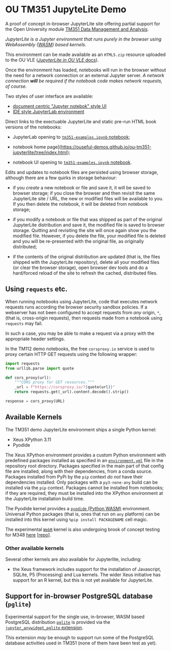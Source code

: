# OU TM351 JupyteLite Demo

A proof of concept in-browser JupyterLite site offering partial support for the Open University module [TM351 Data Management and Analysis](http://www.open.ac.uk/courses/modules/tm351).

*JupyterLite is a Jupyter environment that runs purely in the browser using WebAssembly ([WASM]( https://en.wikipedia.org/wiki/WebAssembly)) based kernels.*

This environment can be made available as an `HTML5.zip` resource uploaded to the OU VLE ([*JupyterLite in OU VLE* docs](https://opencomputinglab.github.io/jupyterlite_in_moodle_vle/)).

Once the environment has loaded, notebooks will run in the browser without the need for a network connection or an external Jupyter server. *A network connection __will__ be required if the notebook code makes network requests, of course.*

Two styles of user interface are available:

- [document centric "Jupyter notebok" style UI](https://ouseful-demos.github.io/jupyterlite-tm112-demo)
- [IDE style JupyterLab environment](https://ouseful-demos.github.io/jupyterlite-tm112-demo/lab)

Direct links to the exectuable JupyterLite and static pre-run HTML book versions of the notebooks:

-  JupyterLab opening to [`tm351-examples.ipynb` notebook](https://ouseful-demos.github.io/ou-tm351-jupyterlite/lab/index.html?path=tm351_examples.ipynb);

- notebook home page](https://ouseful-demos.github.io/ou-tm351-jupyterlite/tree/index.html);

- notebook UI opening to  [`tm351-examples.ipynb` notebook](https://ouseful-demos.github.io/ou-tm351-jupyterlite/tree/index.html?path=tm351_examples.ipynb).

Edits and updates to notebook files are persisted using browser storage, although there are a few quirks in storage behaviour:

- if you *create* a new notebook or file and save it, it will be saved to browser storage; if you close the browser and then revisit the same JupyterLite site / URL, the new or modified files will be available to you. If you then delete the notebook, it will be deleted from notebook storage;

- if you modify a notebook or file that was shipped as part of the original JupyterLite distribution and save it, the modified file is saved to browser storage. Quitting and revisiting the site will once again show you the modified file. However, if you delete the file, your modified file is deleted and you will be re-presented with the original file, as originally distributed;

- if the contents of the original distribution are updated (that is, the files shipped with the JupyterLite repository), delete all your modified files (or clear the browser storage), open browser dev tools and do a hard/forced reload of the site to refresh the cached, distributed files.

## Using `requests` etc.

When running notebooks using JupyterLite, code that executes network requests runs according the browser security sandbox policies. If a webserver has not been configured to accept requests from *any* origin, `*`,(that is, cross-origin requests), then requests made from a notebook using `requests` may fail.

In such a case, you may be able to make a request via a proxy with the appropriate header settings.

In the TM112 demo notebooks, the free `corsproxy.io` service is used to proxy certain HTTP GET requests using the following wrapper:

```python
import requests
from urllib.parse import quote

def cors_proxy(url):
    """CORS proxy for GET resources."""
    _url = f"https://corsproxy.io/?{quote(url)}"
    return requests.get(_url).content.decode().strip()

response = cors_proxy(URL)
```

## Available Kernels

The TM351 demo JupyterLite environment ships a single Python kernel:

- Xeus XPython 3.11
- Pyodide

The Xeus XPython environment provides a custom Python environment with predefined packages installed as specified in an [`environment.yml`](https://github.com/ouseful-demos/jupyterlite-tm112-demo/blob/main/environment.yml) file in the repository root directory. Packages specified in the main part of that config file are installed, along with their dependencies, from a conda source. Packages installed from PyPi by the `pip` context *do not* have their dependencies installed. Only packages with a `py3-none-any` build can be installed via the `pip` context. Packages cannot be installed from notebooks; if they are required, they must be installed into the XPython environment at the JupyterLite installation build time.

The Pyodide kernel provides a [`pyodide` (Python WASM)](https://pyodide.org/en/stable/) environment. Universal Python packages (that is, ones that run on `any` platform) can be installed into this kernel using `%pip install PACKAGENAME` cell magic.

The experimental [`WebR`](https://github.com/r-wasm/jupyterlite-webr-kernel) kernel is also undergoing brook of concept testing for M348 [here](https://ouseful-demos.github.io/jupyterlite-m348-demo/) [[repo](https://github.com/ouseful-demos/jupyterlite-m348-demo)].

### Other available kernels

Several other kernels are also available for Jupyterlite, including:

- the Xeus framework includes support for the installation of Javascript, SQLite, P5 (Processing) and Lua kernels. The wider Xeus initiative has support for an R kernel, but this is not yet available for JupyterLite.

## Support for in-browser PostgreSQL database (`pglite`)

Experimental support for the single use, in-browser, WASM based PostgreSQL distribution [`pglite`](https://github.com/electric-sql/pglite) is provided via the [`jupyter_anywidget_pglite` extension](https://github.com/innovationOUtside/jupyter_anywidget_pglite).

This extension *may* be enough to support run some of the PostgreSQL database activities used in TM351 (none of them have been test as yet).